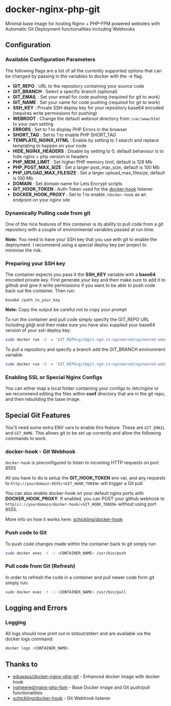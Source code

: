 # docker-nginx-php-git

Minimal base image for hosting Nginx + PHP-FPM powered websites with Automatic Git Deployment functionalities including Webhooks

## Configuration

### Available Configuration Parameters

The following flags are a list of all the currently supported options that can be changed by passing in the variables to docker with the -e flag.

- **GIT_REPO** : URL to the repository containing your source code
- **GIT_BRANCH** : Select a specific branch (optional)
- **GIT_EMAIL** : Set your email for code pushing (required for git to work)
- **GIT_NAME** : Set your name for code pushing (required for git to work)
- **SSH_KEY** : Private SSH deploy key for your repository base64 encoded (requires write permissions for pushing)
- **WEBROOT** : Change the default webroot directory from `/var/www/html` to your own setting
- **ERRORS** : Set to 1 to display PHP Errors in the browser
- **SHORT_TAG** : Set to 1 to enable PHP SHORT_TAG
- **TEMPLATE_NGINX_HTML** : Enable by setting to 1 search and replace templating to happen on your code
- **HIDE_NGINX_HEADERS** : Disable by setting to 0, default behaviour is to hide nginx + php version in headers
- **PHP_MEM_LIMIT** : Set higher PHP memory limit, default is 128 Mb
- **PHP_POST_MAX_SIZE** : Set a larger post_max_size, default is 100 Mb
- **PHP_UPLOAD_MAX_FILESIZE** : Set a larger upload_max_filesize, default is 100 Mb
- **DOMAIN** : Set domain name for Lets Encrypt scripts
- **GIT_HOOK_TOKEN** : Auth-Token used for the [docker-hook](https://github.com/schickling/docker-hook) listener
- **DOCKER_HOOK_PROXY** : Set to 1 to enable `/docker-hook` as an endpoint on your nginx site

### Dynamically Pulling code from git

One of the nice features of this container is its ability to pull code from a git repository with a couple of environmental variables passed at run time.

**Note:** You need to have your SSH key that you use with git to enable the deployment. I recommend using a special deploy key per project to minimise the risk.

### Preparing your SSH key

The container expects you pass it the __SSH_KEY__ variable with a **base64** encoded private key. First generate your key and then make sure to add it to github and give it write permissions if you want to be able to push code back out the container. Then run:

```plain
base64 /path_to_your_key
```

**Note:** Copy the output be careful not to copy your prompt

To run the container and pull code simply specify the GIT_REPO URL including *git@* and then make sure you have also supplied your base64 version of your ssh deploy key:

```bash
sudo docker run -d -e 'GIT_REPO=git@git.ngd.io:ngineered/ngineered-website.git' -e 'SSH_KEY=BIG_LONG_BASE64_STRING_GOES_IN_HERE' richarvey/nginx-php-fpm
```

To pull a repository and specify a branch add the GIT_BRANCH environment variable:

```bash
sudo docker run -d -e 'GIT_REPO=git@git.ngd.io:ngineered/ngineered-website.git' -e 'GIT_BRANCH=stage' -e 'SSH_KEY=BIG_LONG_BASE64_STRING_GOES_IN_HERE' richarvey/nginx-php-fpm
```

### Enabling SSL or Special Nginx Configs

You can either map a local folder containing your configs  to /etc/nginx or we recommend editing the files within __conf__ directory that are in the git repo, and then rebuilding the base image.

## Special Git Features

You'll need some extra ENV vars to enable this feature. These are ```GIT_EMAIL``` and ```GIT_NAME```. This allows git to be set up correctly and allow the following commands to work.

### docker-hook - Git Webhook

`docker-hook` is preconfigured to listen to incoming HTTP requests on port 8555

All you have to do is setup the **GIT_HOOK_TOKEN** env var, and any requests to `http://yourdomain:8555/<GIT_HOOK_TOKEN>` will trigger a Git pull

You can also enable docker-hook on your default nginx ports with **DOCKER_HOOK_PROXY**.  If enabled, you can POST your github webhook to `http(s)://yourdomain/docker-hook/<GIT_HOOK_TOKEN>` without using port 8555.

More info on how it works here: [schickling/docker-hook](https://github.com/schickling/docker-hook)

### Push code to Git

To push code changes made within the container back to git simply run:

```bash
sudo docker exec -t -i <CONTAINER_NAME> /usr/bin/push
```

### Pull code from Git (Refresh)

In order to refresh the code in a container and pull newer code form git simply run:

```bash
sudo docker exec -t -i <CONTAINER_NAME> /usr/bin/pull
```

## Logging and Errors

### Logging

All logs should now print out in stdout/stderr and are available via the docker logs command:

```bash
docker logs <CONTAINER_NAME>
```

## Thanks to

- [eduwass/docker-nginx-php-git](https://github.com/eduwass/docker-nginx-php-git) - Enhanced docker image with docker hook
- [ngineered/nginx-php-fpm](https://github.com/ngineered/nginx-php-fpm) - Base Docker image and Git push/pull functionalities
- [schickling/docker-hook](https://github.com/schickling/docker-hook) - Git Webhook listener
